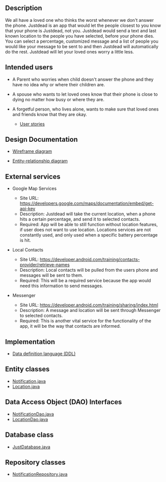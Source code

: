 ## Description 

We all have a loved one who thinks the worst whenever we don't answer the 
phone. Justdead is an app that would let the people closest to you know that your phone 
is Justdead, not you. Justdead would send a text and last known location to 
the people you have selected, before your phone dies. You can select a percentage, 
customized message and a list of people you would like your message to be sent to 
and then Justdead will automatically do the rest. 
Justdead will let your loved ones worry a little less.

## Intended users

* A Parent who worries when child doesn't answer the phone and they have no idea why or where their children are.

* A spouse who wants to let loved ones know that their phone is close to dying no matter how busy or where they are.

* A forgetful person, who lives alone, wants to make sure that loved ones and friends know that they are okay.

    * [User stories](user-stories.md)

## Design Documentation


* [Wireframe diagram](wireframe.md)


* [Entity-relationship diagram](erd.md)


## External services


* Google Map Services
    * Site URL: <https://developers.google.com/maps/documentation/embed/get-api-key>
    * Description: Justdead will take the current location, when a phone hits a certain percentage, and send it to selected contacts. 
    * Required: App will be able to still function without location features, if user does not want to use location. Locations services are not constantly used, and only used when a specific battery percentage is hit. 

* Local Contacts 
    * Site URL: <https://developer.android.com/training/contacts-provider/retrieve-names>
    * Description: Local contacts will be pulled from the users phone and messages will be sent to them.
    * Required: This will be a required service because the app would need this information to send messages. 

* Messenger
    * Site URL: <https://developer.android.com/training/sharing/index.html>
    * Description: A message and location will be sent through Messenger to selected contacts. 
    * Required: This is another vital service for the functionality of the app, it will be the way that contacts are informed.

## Implementation

* [Data definition language (DDL)](ddl.md)

## Entity classes

* [Notification.java](https://github.com/RaymondJaramillo/justdead/blob/master/app/src/main/java/edu/cnm/deepdive/justdead/model/entity/Notification.java)
* [Location.java](https://github.com/RaymondJaramillo/justdead/blob/master/app/src/main/java/edu/cnm/deepdive/justdead/model/entity/Location.java)

## Data Access Object (DAO) Interfaces

* [NotificationDao.java](https://github.com/RaymondJaramillo/justdead/blob/master/app/src/main/java/edu/cnm/deepdive/justdead/model/dao/NotificationDao.java)
* [LocationDao.java](https://github.com/RaymondJaramillo/justdead/blob/master/app/src/main/java/edu/cnm/deepdive/justdead/model/dao/LocationDao.java)

## Database class

* [JustDatabase.java](https://github.com/RaymondJaramillo/justdead/blob/master/app/src/main/java/edu/cnm/deepdive/justdead/service/JustDatabase.java)

## Repository classes

* [NotificationRepository.java](https://github.com/RaymondJaramillo/justdead/blob/master/app/src/main/java/edu/cnm/deepdive/justdead/model/repository/NotificationRepository.java)